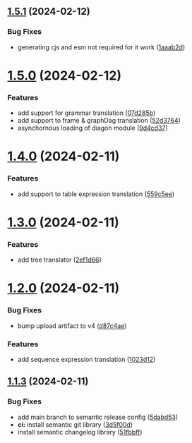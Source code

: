 ## [1.5.1](https://github.com/elmouradiaminedev/diagonjs/compare/v1.5.0...v1.5.1) (2024-02-12)


### Bug Fixes

* generating cjs and esm not required for it work ([1aaab2d](https://github.com/elmouradiaminedev/diagonjs/commit/1aaab2d79d5a60e02747ac39c10a16b959dc77b5))

# [1.5.0](https://github.com/elmouradiaminedev/diagonjs/compare/v1.4.0...v1.5.0) (2024-02-12)


### Features

* add support for grammar translation ([07d285b](https://github.com/elmouradiaminedev/diagonjs/commit/07d285bc83619a65fc9f2330ff4215203c72b0cb))
* add support to frame & graphDag translation ([52d3764](https://github.com/elmouradiaminedev/diagonjs/commit/52d3764c7091e0dbe0c0945b0e38dc250b1a8e0c))
* asynchornous loading of diagon module ([9d4cd37](https://github.com/elmouradiaminedev/diagonjs/commit/9d4cd37c9ffbe5445b600a8d079e06e8f6e88a48))

# [1.4.0](https://github.com/elmouradiaminedev/diagonjs/compare/v1.3.0...v1.4.0) (2024-02-11)


### Features

* add support to table expression translation ([559c5ee](https://github.com/elmouradiaminedev/diagonjs/commit/559c5ee838c7791cef37781f8e3ce247eb9004d8))

# [1.3.0](https://github.com/elmouradiaminedev/diagonjs/compare/v1.2.0...v1.3.0) (2024-02-11)


### Features

* add tree translator ([2ef1d66](https://github.com/elmouradiaminedev/diagonjs/commit/2ef1d66fa44aba0e5e5f779eb7ad70d64c71c8e3))

# [1.2.0](https://github.com/elmouradiaminedev/diagonjs/compare/v1.1.3...v1.2.0) (2024-02-11)


### Bug Fixes

* bump upload artifact to v4 ([d87c4ae](https://github.com/elmouradiaminedev/diagonjs/commit/d87c4ae6a303fe129716c269537c6a4ca2db7ec9))


### Features

* add  sequence expression translation ([1023d12](https://github.com/elmouradiaminedev/diagonjs/commit/1023d122678b2090ed93d717fe7f36a3e26add6b))

## [1.1.3](https://github.com/elmouradiaminedev/diagonjs/compare/v1.1.2...v1.1.3) (2024-02-11)


### Bug Fixes

* add main branch to semantic release config ([5dabd53](https://github.com/elmouradiaminedev/diagonjs/commit/5dabd538550f3d48498875ea8c7f7bb6bccf2a21))
* **ci:** install semantic git library ([3d5f00d](https://github.com/elmouradiaminedev/diagonjs/commit/3d5f00da1b56bb343888b86ad9c1a380c2f9f340))
* install semantic changelog library ([51fbbff](https://github.com/elmouradiaminedev/diagonjs/commit/51fbbffa4c6fac44f638ead5611da9ee206daef2))
